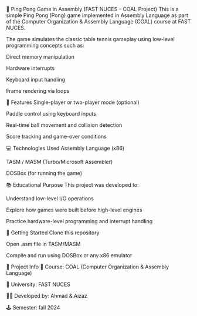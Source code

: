 🏓 Ping Pong Game in Assembly (FAST NUCES – COAL Project)
This is a simple Ping Pong (Pong) game implemented in Assembly Language as part of the Computer Organization & Assembly Language (COAL) course at FAST NUCES.

The game simulates the classic table tennis gameplay using low-level programming concepts such as:

Direct memory manipulation

Hardware interrupts

Keyboard input handling

Frame rendering via loops

🔧 Features
Single-player or two-player mode (optional)

Paddle control using keyboard inputs

Real-time ball movement and collision detection

Score tracking and game-over conditions

💻 Technologies Used
Assembly Language (x86)

TASM / MASM (Turbo/Microsoft Assembler)

DOSBox (for running the game)

📚 Educational Purpose
This project was developed to:

Understand low-level I/O operations

Explore how games were built before high-level engines

Practice hardware-level programming and interrupt handling

🚀 Getting Started
Clone this repository

Open .asm file in TASM/MASM

Compile and run using DOSBox or any x86 emulator

🏫 Project Info
📍 Course: COAL (Computer Organization & Assembly Language)

🏫 University: FAST NUCES

👨‍💻 Developed by: Ahmad & Aizaz

🕹️ Semester: fall 2024
